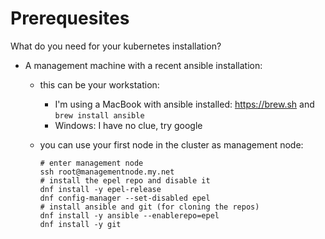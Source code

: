 # Prerequesites

What do you need for your kubernetes installation?

- A management machine with a recent ansible installation:

  - this can be your workstation:
    - I'm using a MacBook with ansible installed: <https://brew.sh> and `brew install ansible`
    - Windows: I have no clue, try google
  - you can use your first node in the cluster as management node:

    ```shell
    # enter management node
    ssh root@managementnode.my.net
    # install the epel repo and disable it
    dnf install -y epel-release
    dnf config-manager --set-disabled epel
    # install ansible and git (for cloning the repos)
    dnf install -y ansible --enablerepo=epel
    dnf install -y git
    ```
